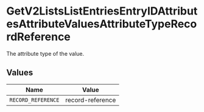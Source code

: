 # GetV2ListsListEntriesEntryIDAttributesAttributeValuesAttributeTypeRecordReference

The attribute type of the value.


## Values

| Name               | Value              |
| ------------------ | ------------------ |
| `RECORD_REFERENCE` | record-reference   |
